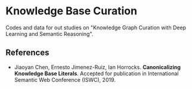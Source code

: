 # Knowledge Base Curation
Codes and data for out studies on "Knowledge Graph Curation with Deep Learning and Semantic Reasoning".

## References

- Jiaoyan Chen, Ernesto Jimenez-Ruiz, Ian Horrocks. **Canonicalizing Knowledge Base Literals**. Accepted for publication in International Semantic Web Conference (ISWC), 2019. 
